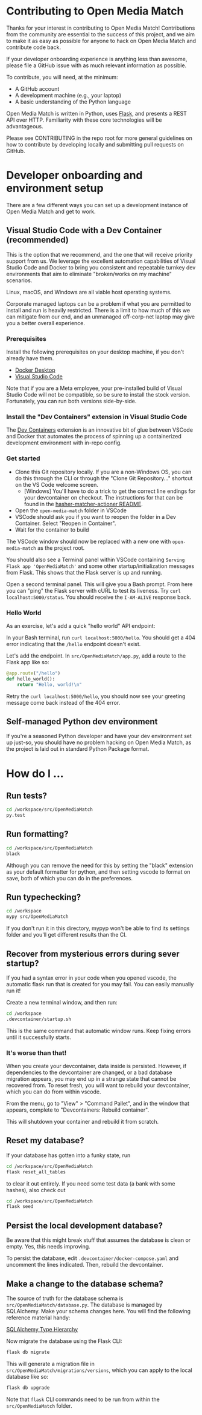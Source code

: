 # Contributing to Open Media Match

Thanks for your interest in contributing to Open Media Match! Contributions from the community are essential to the success of this project, and we aim to make it as easy as possible for anyone to hack on Open Media Match and contribute code back.

If your developer onboarding experience is anything less than awesome, please file a GitHub issue with as much relevant information as possible.

To contribute, you will need, at the minimum:
 * A GitHub account
 * A development machine (e.g., your laptop)
 * A basic understanding of the Python language

Open Media Match is written in Python, uses [Flask](https://flask.palletsprojects.com/), and presents a REST API over HTTP. Familiarity with these core technologies will be advantageous.

Please see CONTRIBUTING in the repo root for more general guidelines on how to contribute by developing locally and submitting pull requests on GitHub.

# Developer onboarding and environment setup

There are a few different ways you can set up a development instance of Open Media Match and get to work.

## Visual Studio Code with a Dev Container (recommended)

This is the option that we recommend, and the one that will receive priority support from us. We leverage the excellent automation capabilities of Visual Studio Code and Docker to bring you consistent and repeatable turnkey dev environments that aim to eliminate "broken/works on my machine" scenarios.

Linux, macOS, and Windows are all viable host operating systems.

Corporate managed laptops can be a problem if what you are permitted to install and run is heavily restricted. There is a limit to how much of this we can mitigate from our end, and an unmanaged off-corp-net laptop may give you a better overall experience.

### Prerequisites

Install the following prerequisites on your desktop machine, if you don't already have them.

 * [Docker Desktop](https://www.docker.com/products/docker-desktop/)
 * [Visual Studio Code](https://code.visualstudio.com)

Note that if you are a Meta employee, your pre-installed build of Visual Studio Code will not be compatible, so be sure to install the stock version. Fortunately, you can run both versions side-by-side.

### Install the "Dev Containers" extension in Visual Studio Code

The [Dev Containers](https://code.visualstudio.com/docs/devcontainers/containers) extension is an innovative bit of glue between VSCode and Docker that automates the process of spinning up a containerized development environment with in-repo config.

### Get started

 * Clone this Git repository locally. If you are a non-Windows OS, you can do this through the CLI or through the "Clone Git Repository..." shortcut on the VS Code welcome screen.
   * [Windows] You'll have to do a trick to get the correct line endings for your devcontainer on checkout. The instructions for that can be found in the [hasher-matcher-actioner README](../hasher-matcher-actioner/CONTRIBUTING.md#vs-code-devcontainers--automated-development-environment).
 * Open the `open-media-match` folder in VSCode
 * VSCode should ask you if you want to reopen the folder in a Dev Container. Select "Reopen in Container".
 * Wait for the container to build

The VSCode window should now be replaced with a new one with `open-media-match` as the project root.

You should also see a Terminal panel within VSCode containing `Serving Flask app 'OpenMediaMatch'` and some other startup/initialization messages from Flask. This shows that the Flask server is up and running.

Open a second terminal panel. This will give you a Bash prompt. From here you can "ping" the Flask server with cURL to test its liveness. Try `curl localhost:5000/status`. You should receive the `I-AM-ALIVE` response back.

### Hello World

As an exercise, let's add a quick "hello world" API endpoint:

In your Bash terminal, run `curl localhost:5000/hello`. You should get a 404 error indicating that the `/hello` endpoint doesn't exist.

Let's add the endpoint. In `src/OpenMediaMatch/app.py`, add a route to the Flask app like so:

```python
@app.route("/hello")
def hello_world():
    return "Hello, world!\n"
```

Retry the `curl localhost:5000/hello`, you should now see your greeting message come back instead of the 404 error.

## Self-managed Python dev environment

If you're a seasoned Python developer and have your dev environment set up just-so, you should have no problem hacking on Open Media Match, as the project is laid out in standard Python Package format.

# How do I ...

## Run tests?
```bash
cd /workspace/src/OpenMediaMatch
py.test
```

## Run formatting?
```bash
cd /workspace/src/OpenMediaMatch
black
```
Although you can remove the need for this by setting the "black" extension as your default formatter for python, and then setting vscode to format on save, both of which you can do in the preferences.

## Run typechecking?
```bash
cd /workspace
mypy src/OpenMediaMatch
```
If you don't run it in this directory, mypyp won't be able to find its settings folder and you'll get different results than the CI.

## Recover from mysterious errors during sever startup?
If you had a syntax error in your code when you opened vscode, the automatic flask run that is created for you may fail. You can easily manually run it!

Create a new terminal window, and then run:
```bash
cd /workspace
.devcontainer/startup.sh
```
This is the same command that automatic window runs. Keep fixing errors until it successfully starts.


### It's worse than that!
When you create your devcontainer, data inside is persisted. However, if dependencies to the devcontainer are changed, or a bad database migration appears, you may end up in a strange state that cannot be recovered from. To reset fresh, you will want to rebuild your devcontainer, which you can do from within vscode.

From the menu, go to "View" > "Command Pallet", and in the window that appears, complete to "Devcontainers: Rebuild container".

This will shutdown your container and rebuild it from scratch. 

## Reset my database?
If your database has gotten into a funky state, run
```bash
cd /workspace/src/OpenMediaMatch
flask reset_all_tables
```
to clear it out entirely. If you need some test data (a bank with some hashes), also check out
```bash
cd /workspace/src/OpenMediaMatch
flask seed
```

## Persist the local development database?

Be aware that this might break stuff that assumes the database is clean or empty. Yes, this needs improving.

To persist the database, edit `.devcontainer/docker-compose.yaml` and uncomment the lines indicated. Then, rebuild the devcontainer.

## Make a change to the database schema?

The source of truth for the database schema is `src/OpenMediaMatch/database.py`. The database is managed by SQLAlchemy. Make your schema changes here. You will find the following reference material handy:

[SQLAlchemy Type Hierarchy](https://docs.sqlalchemy.org/en/20/core/type_basics.html)

Now migrate the database using the Flask CLI:

```bash
flask db migrate
```

This will generate a migration file in `src/OpenMediaMatch/migrations/versions`, which you can apply to the local database like so:

```bash
flask db upgrade
```

Note that `flask` CLI commands need to be run from within the `src/OpenMediaMatch` folder.
